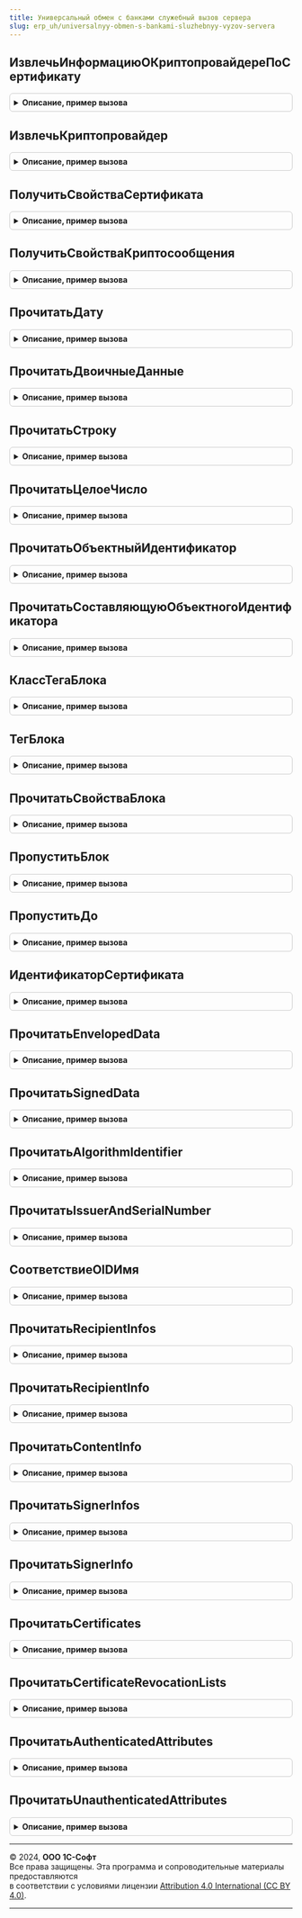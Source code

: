 ```yaml
---
title: Универсальный обмен с банками служебный вызов сервера
slug: erp_uh/universalnyy-obmen-s-bankami-sluzhebnyy-vyzov-servera
---
```



## ИзвлечьИнформациюОКриптопровайдереПоСертификату
<details style="margin: 1em 0; padding: 0.5em; border: 1px solid #ccc; border-radius: 6px;">

<summary style="font-weight: bold; cursor: pointer;">Описание, пример вызова</summary>

```bsl

Функция ИзвлечьИнформациюОКриптопровайдереПоСертификату(Знач Сертификаты) Экспорт
```

Пример вызова
```bsl
Результат = УниверсальныйОбменСБанкамиСлужебныйВызовСервера.ИзвлечьИнформациюОКриптопровайдереПоСертификату(Сертификаты) 
```
</details>

## ИзвлечьКриптопровайдер
<details style="margin: 1em 0; padding: 0.5em; border: 1px solid #ccc; border-radius: 6px;">

<summary style="font-weight: bold; cursor: pointer;">Описание, пример вызова</summary>

```bsl

Функция ИзвлечьКриптопровайдер(Сертификат) Экспорт
```

Пример вызова
```bsl
Результат = УниверсальныйОбменСБанкамиСлужебныйВызовСервера.ИзвлечьКриптопровайдер(Сертификат) 
```
</details>

## ПолучитьСвойстваСертификата
<details style="margin: 1em 0; padding: 0.5em; border: 1px solid #ccc; border-radius: 6px;">

<summary style="font-weight: bold; cursor: pointer;">Описание, пример вызова</summary>

```bsl

// Возвращает отдельные свойства сертификата в формате X.509 в соответствие с https://tools.ietf.org/html/rfc5280.
//
// Параметры:
//   ДанныеСертификата - ДвоичныеДанные, Строка - файл (двоичные данные, адрес во временном хранилище или строка Base64
//                                                при Настройки.ЭтоСтрокаBase64 = Истина) в формате X.509.
//   Настройки - Неопределено - настройки по умолчанию.
//             - Структура:
//     ЭтоЭлектроннаяПодписьВМоделиСервиса - Булево - по умолчанию Истина, влияет на имя события при записи в журнал регистрации.
//     ЭтоСтрокаBase64                     - Булево - по умолчанию Ложь, при Истина ДанныеСертификата задает строку Base64.
//     ВозможенФорматBase64                - Булево - по умолчанию Ложь, при Истина двоичные данные в ДанныеСертификата
//                                                    могут быть в формате Base64, в том числе с заголовками сертификата,
//                                                    корректность чтения определяется по прочитанному алгоритму
//     ВозвращатьИсключения                - Булево - по умолчанию Истина, генерировать исключения при неверной структуре данных.
//
// Возвращаемое значение:
//   Структура - свойства криптосообщения.
//     Размер                  - Число - размер файла в байтах.
//     Версия                  - Число - версия формата сертификата, 0 - v1, 1 - v2, 2 - v3.
//     СерийныйНомер           - ДвоичныеДанные - серийный номер сертификата.
//     АлгоритмПубличногоКлюча - Строка - "GOST R 34.10-2001", "GOST R 34.10-2012-256", "GOST R 34.10-2012-512"
//                                        или OID нераспознанного алгоритма.
//
Функция ПолучитьСвойстваСертификата(Знач ДанныеСертификата, Настройки = Неопределено) Экспорт
```

Пример вызова
```bsl
Результат = УниверсальныйОбменСБанкамиСлужебныйВызовСервера.ПолучитьСвойстваСертификата(ДанныеСертификата, Настройки);
```
</details>

## ПолучитьСвойстваКриптосообщения
<details style="margin: 1em 0; padding: 0.5em; border: 1px solid #ccc; border-radius: 6px;">

<summary style="font-weight: bold; cursor: pointer;">Описание, пример вызова</summary>

```bsl

// Возвращает свойства криптосообщения в формате PKCS #7 в соответствии с https://tools.ietf.org/html/rfc2315.
//
// Параметры:
//   Криптосообщение - ДвоичныеДанные, Строка - файл (двоичные данные, адрес во временном хранилище или строка Base64
//                                              при Настройки.ЭтоСтрокаBase64 = Истина) в формате PKCS #7.
//   Настройки - Неопределено - настройки по умолчанию.
//             - Структура:
//     ПрочитатьПодписанныеДанные          - Булево - по умолчанию Истина, для типа SignedData возвращать Содержимое.
//     ПрочитатьИздателяИСерийныйНомер     - Булево - по умолчанию Истина, для типа SignedData в Подписанты возвращать
//                                                    Идентификатор, Издатель, СерийныйНомер, Сертификат,
//                                                    для типа EnvelopedData в Получатели возвращать Идентификатор, Издатель,
//                                                    СерийныйНомер.
//     ПрочитатьАлгоритмПубличногоКлюча    - Булево - по умолчанию Ложь, для типа EnvelopedData в Получатели возвращать
//                                                    АлгоритмПубличногоКлюча.
//     ЭтоЭлектроннаяПодписьВМоделиСервиса - Булево - по умолчанию Истина, влияет на имя события при записи в журнал регистрации.
//     ЭтоСтрокаBase64                     - Булево - по умолчанию Ложь, при Истина Криптосообщение задает строку Base64.
//     ВозвращатьИсключения                - Булево - по умолчанию Истина, генерировать исключения при неверной структуре данных.
//
// Возвращаемое значение:
//   Структура - свойства криптосообщения.
//    Общие свойства:
//    * Тип - Строка - Unknown - файл неподдерживаемого формат, EnvelopedData - зашифрованные данные, SignedData - подпись.
//    * Размер - Число - размер файла в байтах.
//
//    Свойства для типа SignedData:
//    * Подписанты - Массив - подписанты сообщения.
//       ** Идентификатор - Строка - идентификатор сертификата
//       ** Издатель - Структура - издатель сертификата
//           *** <X1>.<X2>. ... .<XN>, где X<i> - это компонента идентификатора OID
//       ** СерийныйНомер - ДвоичныеДанные - серийный номер сертификата
//       ** Сертификат - ДвоичныеДанные - файл сертификата
//       ** АлгоритмХеширования - Строка - название алгоритма или OID нераспознанного алгоритма.
//       ** АлгоритмПодписи - Строка - "GOST R 34.10-2001", "GOST R 34.10-2012-256", "GOST R 34.10-2012-512"
//                                     или OID нераспознанного алгоритма.
//    * Сертификаты - Массив - файлы сертификатов.
//    * СпискиОтзываСертификатов - Массив - файлы списков отзыва сертификатов.
//    * Содержимое - ДвоичныеДанные - подписанные данные для прикрепленной подписи.
//
//    Свойства для типа EnvelopedData:
//    * Получатели - Массив - получатели зашифрованного сообщения.
//       ** Идентификатор - Строка - идентификатор сертификата
//       ** Издатель - Структура - издатель сертификата
//           *** OID<X1>_<X2>_..._<XN>, где X<i> - это компонента идентификатора OID
//       ** СерийныйНомер - ДвоичныеДанные - серийный номер сертификата
//       ** АлгоритмПубличногоКлюча - Строка - "GOST R 34.10-2001", "GOST R 34.10-2012-256", "GOST R 34.10-2012-512"
//                                             или OID нераспознанного алгоритма, возвращается при задании
//                                             Настройки.ПрочитатьАлгоритмПубличногоКлюча = Истина
//
Функция ПолучитьСвойстваКриптосообщения(Знач Криптосообщение, Настройки = Неопределено) Экспорт
```

Пример вызова
```bsl
Результат = УниверсальныйОбменСБанкамиСлужебныйВызовСервера.ПолучитьСвойстваКриптосообщения(Криптосообщение, Настройки);
```
</details>

## ПрочитатьДату
<details style="margin: 1em 0; padding: 0.5em; border: 1px solid #ccc; border-radius: 6px;">

<summary style="font-weight: bold; cursor: pointer;">Описание, пример вызова</summary>

```bsl

Функция ПрочитатьДату(ЧтениеДанных, Свойства) Экспорт
```

Пример вызова
```bsl
Результат = УниверсальныйОбменСБанкамиСлужебныйВызовСервера.ПрочитатьДату(ЧтениеДанных, Свойства));
```
</details>

## ПрочитатьДвоичныеДанные
<details style="margin: 1em 0; padding: 0.5em; border: 1px solid #ccc; border-radius: 6px;">

<summary style="font-weight: bold; cursor: pointer;">Описание, пример вызова</summary>

```bsl

Функция ПрочитатьДвоичныеДанные(ЧтениеДанных, Свойства) Экспорт
```

Пример вызова
```bsl
Результат = УниверсальныйОбменСБанкамиСлужебныйВызовСервера.ПрочитатьДвоичныеДанные(ЧтениеДанных, Свойства));
```
</details>

## ПрочитатьСтроку
<details style="margin: 1em 0; padding: 0.5em; border: 1px solid #ccc; border-radius: 6px;">

<summary style="font-weight: bold; cursor: pointer;">Описание, пример вызова</summary>

```bsl

Функция ПрочитатьСтроку(ЧтениеДанных, Свойства) Экспорт
```

Пример вызова
```bsl
Результат = УниверсальныйОбменСБанкамиСлужебныйВызовСервера.ПрочитатьСтроку(ЧтениеДанных, Свойства));
```
</details>

## ПрочитатьЦелоеЧисло
<details style="margin: 1em 0; padding: 0.5em; border: 1px solid #ccc; border-radius: 6px;">

<summary style="font-weight: bold; cursor: pointer;">Описание, пример вызова</summary>

```bsl

Функция ПрочитатьЦелоеЧисло(ЧтениеДанных, Свойства) Экспорт
```

Пример вызова
```bsl
Результат = УниверсальныйОбменСБанкамиСлужебныйВызовСервера.ПрочитатьЦелоеЧисло(ЧтениеДанных, Свойства));
```
</details>

## ПрочитатьОбъектныйИдентификатор
<details style="margin: 1em 0; padding: 0.5em; border: 1px solid #ccc; border-radius: 6px;">

<summary style="font-weight: bold; cursor: pointer;">Описание, пример вызова</summary>

```bsl

Функция ПрочитатьОбъектныйИдентификатор(ЧтениеДанных, Свойства) Экспорт
```

Пример вызова
```bsl
Результат = УниверсальныйОбменСБанкамиСлужебныйВызовСервера.ПрочитатьОбъектныйИдентификатор(ЧтениеДанных, Свойства));
```
</details>

## ПрочитатьСоставляющуюОбъектногоИдентификатора
<details style="margin: 1em 0; padding: 0.5em; border: 1px solid #ccc; border-radius: 6px;">

<summary style="font-weight: bold; cursor: pointer;">Описание, пример вызова</summary>

```bsl

Функция ПрочитатьСоставляющуюОбъектногоИдентификатора(Буфер, ТекущийБайт) Экспорт
```

Пример вызова
```bsl
Результат = УниверсальныйОбменСБанкамиСлужебныйВызовСервера.ПрочитатьСоставляющуюОбъектногоИдентификатора(Буфер, ТекущийБайт));
```
</details>

## КлассТегаБлока
<details style="margin: 1em 0; padding: 0.5em; border: 1px solid #ccc; border-radius: 6px;">

<summary style="font-weight: bold; cursor: pointer;">Описание, пример вызова</summary>

```bsl

Функция КлассТегаБлока(Байт) Экспорт
```

Пример вызова
```bsl
Результат = УниверсальныйОбменСБанкамиСлужебныйВызовСервера.КлассТегаБлока(Байт));
```
</details>

## ТегБлока
<details style="margin: 1em 0; padding: 0.5em; border: 1px solid #ccc; border-radius: 6px;">

<summary style="font-weight: bold; cursor: pointer;">Описание, пример вызова</summary>

```bsl

Функция ТегБлока(Байт) Экспорт
```

Пример вызова
```bsl
Результат = УниверсальныйОбменСБанкамиСлужебныйВызовСервера.ТегБлока(Байт));
```
</details>

## ПрочитатьСвойстваБлока
<details style="margin: 1em 0; padding: 0.5em; border: 1px solid #ccc; border-radius: 6px;">

<summary style="font-weight: bold; cursor: pointer;">Описание, пример вызова</summary>

```bsl

Функция ПрочитатьСвойстваБлока(ЧтениеДанных, РазмерДанных) Экспорт
```

Пример вызова
```bsl
Результат = УниверсальныйОбменСБанкамиСлужебныйВызовСервера.ПрочитатьСвойстваБлока(ЧтениеДанных, РазмерДанных));
```
</details>

## ПропуститьБлок
<details style="margin: 1em 0; padding: 0.5em; border: 1px solid #ccc; border-radius: 6px;">

<summary style="font-weight: bold; cursor: pointer;">Описание, пример вызова</summary>

```bsl

Процедура ПропуститьБлок(ЧтениеДанных, СколькоБайт) Экспорт
```

Пример вызова
```bsl
УниверсальныйОбменСБанкамиСлужебныйВызовСервера.ПропуститьБлок(ЧтениеДанных, СколькоБайт));
```
</details>

## ПропуститьДо
<details style="margin: 1em 0; padding: 0.5em; border: 1px solid #ccc; border-radius: 6px;">

<summary style="font-weight: bold; cursor: pointer;">Описание, пример вызова</summary>

```bsl

Процедура ПропуститьДо(ЧтениеДанных, Граница) Экспорт
```

Пример вызова
```bsl
УниверсальныйОбменСБанкамиСлужебныйВызовСервера.ПропуститьДо(ЧтениеДанных, Граница));
```
</details>

## ИдентификаторСертификата
<details style="margin: 1em 0; padding: 0.5em; border: 1px solid #ccc; border-radius: 6px;">

<summary style="font-weight: bold; cursor: pointer;">Описание, пример вызова</summary>

```bsl

Функция ИдентификаторСертификата(Знач Сертификат) Экспорт
```

Пример вызова
```bsl
Результат = УниверсальныйОбменСБанкамиСлужебныйВызовСервера.ИдентификаторСертификата(Сертификат) 
```
</details>

## ПрочитатьEnvelopedData
<details style="margin: 1em 0; padding: 0.5em; border: 1px solid #ccc; border-radius: 6px;">

<summary style="font-weight: bold; cursor: pointer;">Описание, пример вызова</summary>

```bsl

Функция ПрочитатьEnvelopedData(ЧтениеДанных, СвойстваКриптосообщения, Настройки) Экспорт
```

Пример вызова
```bsl
Результат = УниверсальныйОбменСБанкамиСлужебныйВызовСервера.ПрочитатьEnvelopedData(ЧтениеДанных, СвойстваКриптосообщения, Настройки));
```
</details>

## ПрочитатьSignedData
<details style="margin: 1em 0; padding: 0.5em; border: 1px solid #ccc; border-radius: 6px;">

<summary style="font-weight: bold; cursor: pointer;">Описание, пример вызова</summary>

```bsl

Функция ПрочитатьSignedData(ЧтениеДанных, СвойстваКриптосообщения, Настройки) Экспорт
```

Пример вызова
```bsl
Результат = УниверсальныйОбменСБанкамиСлужебныйВызовСервера.ПрочитатьSignedData(ЧтениеДанных, СвойстваКриптосообщения, Настройки));
```
</details>

## ПрочитатьAlgorithmIdentifier
<details style="margin: 1em 0; padding: 0.5em; border: 1px solid #ccc; border-radius: 6px;">

<summary style="font-weight: bold; cursor: pointer;">Описание, пример вызова</summary>

```bsl

Функция ПрочитатьAlgorithmIdentifier(ЧтениеДанных, СвойстваКриптосообщения, Свойства = Неопределено, ПроверитьТип = Ложь) Экспорт
```

Пример вызова
```bsl
Результат = УниверсальныйОбменСБанкамиСлужебныйВызовСервера.ПрочитатьAlgorithmIdentifier(ЧтениеДанных, СвойстваКриптосообщения, Свойства, ПроверитьТип);
```
</details>

## ПрочитатьIssuerAndSerialNumber
<details style="margin: 1em 0; padding: 0.5em; border: 1px solid #ccc; border-radius: 6px;">

<summary style="font-weight: bold; cursor: pointer;">Описание, пример вызова</summary>

```bsl

Функция ПрочитатьIssuerAndSerialNumber(ЧтениеДанных, СвойстваКриптосообщения, КонецБлока) Экспорт
```

Пример вызова
```bsl
Результат = УниверсальныйОбменСБанкамиСлужебныйВызовСервера.ПрочитатьIssuerAndSerialNumber(ЧтениеДанных, СвойстваКриптосообщения, КонецБлока));
```
</details>

## СоответствиеOIDИмя
<details style="margin: 1em 0; padding: 0.5em; border: 1px solid #ccc; border-radius: 6px;">

<summary style="font-weight: bold; cursor: pointer;">Описание, пример вызова</summary>

```bsl

Функция СоответствиеOIDИмя() Экспорт
```

Пример вызова
```bsl
Результат = УниверсальныйОбменСБанкамиСлужебныйВызовСервера.СоответствиеOIDИмя());
```
</details>

## ПрочитатьRecipientInfos
<details style="margin: 1em 0; padding: 0.5em; border: 1px solid #ccc; border-radius: 6px;">

<summary style="font-weight: bold; cursor: pointer;">Описание, пример вызова</summary>

```bsl

Функция ПрочитатьRecipientInfos(ЧтениеДанных, СвойстваКриптосообщения, Настройки) Экспорт
```

Пример вызова
```bsl
Результат = УниверсальныйОбменСБанкамиСлужебныйВызовСервера.ПрочитатьRecipientInfos(ЧтениеДанных, СвойстваКриптосообщения, Настройки));
```
</details>

## ПрочитатьRecipientInfo
<details style="margin: 1em 0; padding: 0.5em; border: 1px solid #ccc; border-radius: 6px;">

<summary style="font-weight: bold; cursor: pointer;">Описание, пример вызова</summary>

```bsl

Функция ПрочитатьRecipientInfo(ЧтениеДанных, СвойстваКриптосообщения, Настройки) Экспорт
```

Пример вызова
```bsl
Результат = УниверсальныйОбменСБанкамиСлужебныйВызовСервера.ПрочитатьRecipientInfo(ЧтениеДанных, СвойстваКриптосообщения, Настройки));
```
</details>

## ПрочитатьContentInfo
<details style="margin: 1em 0; padding: 0.5em; border: 1px solid #ccc; border-radius: 6px;">

<summary style="font-weight: bold; cursor: pointer;">Описание, пример вызова</summary>

```bsl

Функция ПрочитатьContentInfo(ЧтениеДанных, СвойстваКриптосообщения) Экспорт
```

Пример вызова
```bsl
Результат = УниверсальныйОбменСБанкамиСлужебныйВызовСервера.ПрочитатьContentInfo(ЧтениеДанных, СвойстваКриптосообщения));
```
</details>

## ПрочитатьSignerInfos
<details style="margin: 1em 0; padding: 0.5em; border: 1px solid #ccc; border-radius: 6px;">

<summary style="font-weight: bold; cursor: pointer;">Описание, пример вызова</summary>

```bsl

Функция ПрочитатьSignerInfos(ЧтениеДанных, СвойстваКриптосообщения, СвойстваНабора, Настройки) Экспорт
```

Пример вызова
```bsl
Результат = УниверсальныйОбменСБанкамиСлужебныйВызовСервера.ПрочитатьSignerInfos(ЧтениеДанных, СвойстваКриптосообщения, СвойстваНабора, Настройки));
```
</details>

## ПрочитатьSignerInfo
<details style="margin: 1em 0; padding: 0.5em; border: 1px solid #ccc; border-radius: 6px;">

<summary style="font-weight: bold; cursor: pointer;">Описание, пример вызова</summary>

```bsl

Функция ПрочитатьSignerInfo(ЧтениеДанных, СвойстваКриптосообщения, СертификатыСИдентификаторами, Настройки) Экспорт
```

Пример вызова
```bsl
Результат = УниверсальныйОбменСБанкамиСлужебныйВызовСервера.ПрочитатьSignerInfo(ЧтениеДанных, СвойстваКриптосообщения, СертификатыСИдентификаторами, Настройки));
```
</details>

## ПрочитатьCertificates
<details style="margin: 1em 0; padding: 0.5em; border: 1px solid #ccc; border-radius: 6px;">

<summary style="font-weight: bold; cursor: pointer;">Описание, пример вызова</summary>

```bsl

Функция ПрочитатьCertificates(ЧтениеДанных, СвойстваКриптосообщения, СвойстваБлока) Экспорт
```

Пример вызова
```bsl
Результат = УниверсальныйОбменСБанкамиСлужебныйВызовСервера.ПрочитатьCertificates(ЧтениеДанных, СвойстваКриптосообщения, СвойстваБлока));
```
</details>

## ПрочитатьCertificateRevocationLists
<details style="margin: 1em 0; padding: 0.5em; border: 1px solid #ccc; border-radius: 6px;">

<summary style="font-weight: bold; cursor: pointer;">Описание, пример вызова</summary>

```bsl

Функция ПрочитатьCertificateRevocationLists(ЧтениеДанных, СвойстваКриптосообщения, СвойстваБлока) Экспорт
```

Пример вызова
```bsl
Результат = УниверсальныйОбменСБанкамиСлужебныйВызовСервера.ПрочитатьCertificateRevocationLists(ЧтениеДанных, СвойстваКриптосообщения, СвойстваБлока));
```
</details>

## ПрочитатьAuthenticatedAttributes
<details style="margin: 1em 0; padding: 0.5em; border: 1px solid #ccc; border-radius: 6px;">

<summary style="font-weight: bold; cursor: pointer;">Описание, пример вызова</summary>

```bsl

Функция ПрочитатьAuthenticatedAttributes(ЧтениеДанных, СвойстваКриптосообщения, СвойстваБлока, Настройки) Экспорт
```

Пример вызова
```bsl
Результат = УниверсальныйОбменСБанкамиСлужебныйВызовСервера.ПрочитатьAuthenticatedAttributes(ЧтениеДанных, СвойстваКриптосообщения, СвойстваБлока, Настройки));
```
</details>

## ПрочитатьUnauthenticatedAttributes
<details style="margin: 1em 0; padding: 0.5em; border: 1px solid #ccc; border-radius: 6px;">

<summary style="font-weight: bold; cursor: pointer;">Описание, пример вызова</summary>

```bsl

Функция ПрочитатьUnauthenticatedAttributes(ЧтениеДанных, СвойстваКриптосообщения, СвойстваБлока) Экспорт
```

Пример вызова
```bsl
Результат = УниверсальныйОбменСБанкамиСлужебныйВызовСервера.ПрочитатьUnauthenticatedAttributes(ЧтениеДанных, СвойстваКриптосообщения, СвойстваБлока));
```
</details>

---

© 2024, **ООО 1С-Софт**  
Все права защищены. Эта программа и сопроводительные материалы предоставляются  
в соответствии с условиями лицензии [Attribution 4.0 International (CC BY 4.0)](https://creativecommons.org/licenses/by/4.0/legalcode).

---
